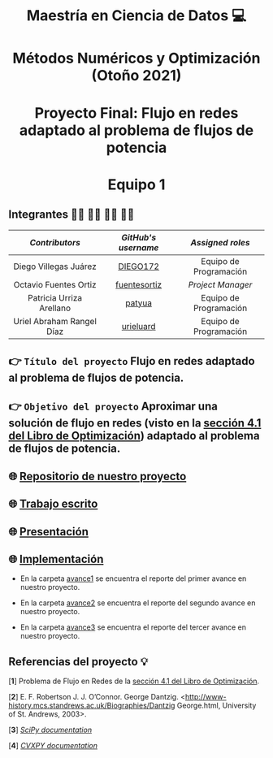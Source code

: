 <p align = "center">

# <p align = "center"> Maestría en Ciencia de Datos :computer:
    
# <p align = "center"> Métodos Numéricos y Optimización (Otoño 2021)    
    
# <p align = "center"> Proyecto Final: Flujo en redes adaptado al problema de flujos de potencia
  
# <p align = "center"> Equipo 1

## Integrantes 👨‍🔬 👨‍🔬 👩‍🔬 👨‍🔬

|     ***Contributors***    |             ***GitHub's username***             |  ***Assigned roles***  |                       
|:-------------------------:|:-----------------------------------------------:|:----------------------:|
|   Diego Villegas Juárez   |     [DIEGO172](https://github.com/DIEGO172)     | Equipo de Programación | 
|   Octavio Fuentes Ortiz   | [fuentesortiz](https://github.com/fuentesortiz) | *Project Manager*      | 
|  Patricia Urriza Arellano |       [patyua](https://github.com/patyua)       | Equipo de Programación | 
| Uriel Abraham Rangel Díaz |    [urieluard](https://github.com/urieluard)    | Equipo de Programación |

## 👉 ```Título del proyecto``` Flujo en redes adaptado al problema de flujos de potencia.

## 👉 ```Objetivo del proyecto``` **Aproximar una solución de flujo en redes (visto en la [sección 4.1 del Libro de Optimización](https://itam-ds.github.io/analisis-numerico-computo-cientifico/4.optimizacion_en_redes_y_prog_lineal/4.1/Programacion_lineal_y_metodo_simplex.html)) adaptado al problema de flujos de potencia**.

## 🌐 [Repositorio de nuestro proyecto](https://github.com/fuentesortiz/Optimizacion_2021_Proyecto_Final_Equipo_1)

## 🌐 [Trabajo escrito](https://github.com/fuentesortiz/Optimizacion_2021_Proyecto_Final_Equipo_1/blob/main/Trabajo_Escrito%20Equipo_1.pdf)

## 🌐 [Presentación]()

## 🌐 [Implementación]() 


- En la carpeta [avance1]() se encuentra el reporte del primer avance en nuestro proyecto.
 
- En la carpeta [avance2]() se encuentra el reporte del segundo avance en nuestro proyecto.
    
- En la carpeta [avance3]() se encuentra el reporte del tercer avance en nuestro proyecto.

## Referencias del proyecto 💡

[**1**] Problema de Flujo en Redes de la [sección 4.1 del Libro de Optimización](https://itam-ds.github.io/analisis-numerico-computo-cientifico/4.optimizacion_en_redes_y_prog_lineal/4.1/Programacion_lineal_y_metodo_simplex.html).
    
[**2**] E. F. Robertson J. J. O’Connor. George Dantzig. <http://www-history.mcs.standrews.ac.uk/Biographies/Dantzig George.html, University of St. Andrews, 2003>.
    
[**3**] [*SciPy documentation*](https://scipy.org/)
    
[**4**] [*CVXPY documentation*](https://www.cvxpy.org/) 
